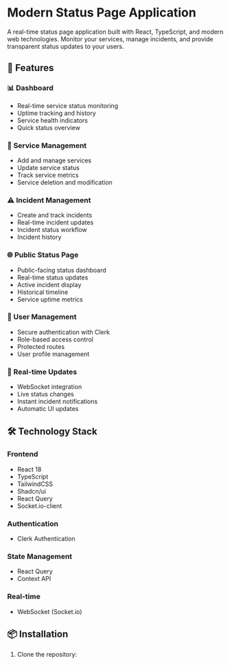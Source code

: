 # Modern Status Page Application

A real-time status page application built with React, TypeScript, and modern web technologies. Monitor your services, manage incidents, and provide transparent status updates to your users.

## 🌟 Features

### 📊 Dashboard
- Real-time service status monitoring
- Uptime tracking and history
- Service health indicators
- Quick status overview

### 🔧 Service Management
- Add and manage services
- Update service status
- Track service metrics
- Service deletion and modification

### ⚠️ Incident Management
- Create and track incidents
- Real-time incident updates
- Incident status workflow
- Incident history

### 🌐 Public Status Page
- Public-facing status dashboard
- Real-time status updates
- Active incident display
- Historical timeline
- Service uptime metrics

### 👤 User Management
- Secure authentication with Clerk
- Role-based access control
- Protected routes
- User profile management

### 🔄 Real-time Updates
- WebSocket integration
- Live status changes
- Instant incident notifications
- Automatic UI updates

## 🛠️ Technology Stack

### Frontend
- React 18
- TypeScript
- TailwindCSS
- Shadcn/ui
- React Query
- Socket.io-client

### Authentication
- Clerk Authentication

### State Management
- React Query
- Context API

### Real-time
- WebSocket (Socket.io)

## 📦 Installation

1. Clone the repository: